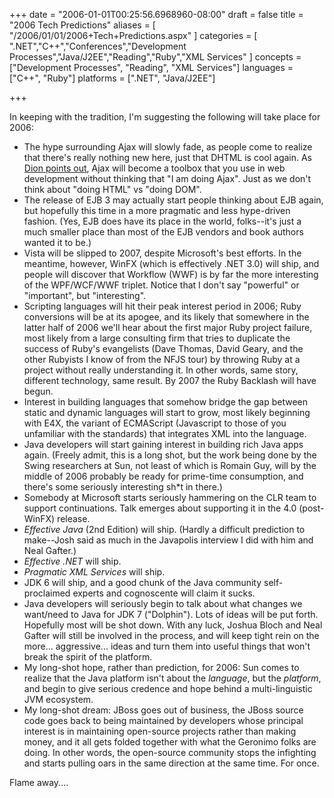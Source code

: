 +++
date = "2006-01-01T00:25:56.6968960-08:00"
draft = false
title = "2006 Tech Predictions"
aliases = [
	"/2006/01/01/2006+Tech+Predictions.aspx"
]
categories = [
	".NET","C++","Conferences","Development Processes","Java/J2EE","Reading","Ruby","XML Services"
]
concepts = ["Development Processes", "Reading", "XML Services"]
languages = ["C++", "Ruby"]
platforms = [".NET", "Java/J2EE"]
 
+++

In keeping with the tradition, I'm suggesting the following will take place for 2006:

* The hype surrounding Ajax will slowly fade, as people come to realize that there's really nothing new here, just that DHTML is cool again. As <a href="http://www.almaer.com/blog/archives/001122.html" target="_blank">Dion points out</a>, Ajax will become a toolbox that you use in web development without thinking that "I am doing Ajax". Just as we don't think about "doing HTML" vs "doing DOM".
* The release of EJB 3 may actually start people thinking about EJB again, but hopefully this time in a more pragmatic and less hype-driven fashion. (Yes, EJB does have its place in the world, folks--it's just a much smaller place than most of the EJB vendors and book authors wanted it to be.)
* Vista will be slipped to 2007, despite Microsoft's best efforts. In the meantime, however, WinFX (which is effectively .NET 3.0) will ship, and people will discover that Workflow (WWF) is by far the more interesting of the WPF/WCF/WWF triplet. Notice that I don't say "powerful" or "important", but "interesting".
* Scripting languages will hit their peak interest period in 2006; Ruby conversions will be at its apogee, and its likely that somewhere in the latter half of 2006 we'll hear about the first major Ruby project failure, most likely from a large consulting firm that tries to duplicate the success of Ruby's evangelists (Dave Thomas, David Geary, and the other Rubyists I know of from the NFJS tour) by throwing Ruby at a project without really understanding it. In other words, same story, different technology, same result. By 2007 the Ruby Backlash will have begun.
* Interest in building languages that somehow bridge the gap between static and dynamic languages will start to grow, most likely beginning with E4X, the variant of ECMAScript (Javascript to those of you unfamiliar with the standards) that integrates XML into the language.
* Java developers will start gaining interest in building rich Java apps again. (Freely admit, this is a long shot, but the work being done by the Swing researchers at Sun, not least of which is Romain Guy, will by the middle of 2006 probably be ready for prime-time consumption, and there's some seriously interesting sh*t in there.)
* Somebody at Microsoft starts seriously hammering on the CLR team to support continuations. Talk emerges about supporting it in the 4.0 (post-WinFX) release.
* *Effective Java* (2nd Edition) will ship. (Hardly a difficult prediction to make--Josh said as much in the Javapolis interview I did with him and Neal Gafter.)
* *Effective .NET* will ship.
* *Pragmatic XML Services* will ship.
* JDK 6 will ship, and a good chunk of the Java community self-proclaimed experts and cognoscente will claim it sucks.
* Java developers will seriously begin to talk about what changes we want/need to Java for JDK 7 ("Dolphin"). Lots of ideas will be put forth. Hopefully most will be shot down. With any luck, Joshua Bloch and Neal Gafter will still be involved in the process, and will keep tight rein on the more... aggressive... ideas and turn them into useful things that won't break the spirit of the platform.
* My long-shot hope, rather than prediction, for 2006: Sun comes to realize that the Java platform isn't about the *language*, but the *platform*, and begin to give serious credence and hope behind a multi-linguistic JVM ecosystem.
* My long-shot dream: JBoss goes out of business, the JBoss source code goes back to being maintained by developers whose principal interest is in maintaining open-source projects rather than making money, and it all gets folded together with what the Geronimo folks are doing. In other words, the open-source community stops the infighting and starts pulling oars in the same direction at the same time. For once.

Flame away....</p>
 
